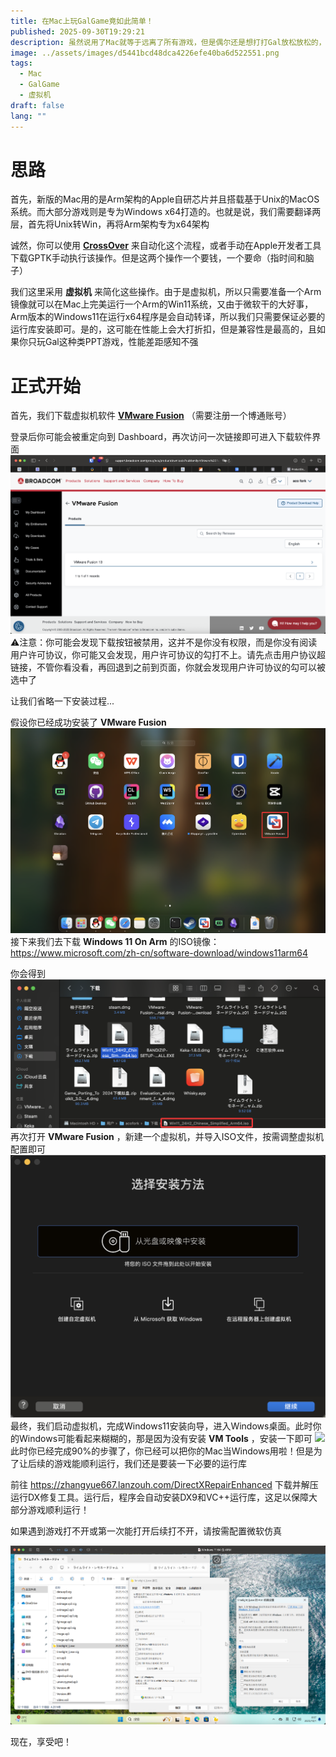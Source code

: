 ```yaml
---
title: 在Mac上玩GalGame竟如此简单！
published: 2025-09-30T19:29:21
description: 虽然说用了Mac就等于远离了所有游戏，但是偶尔还是想打打Gal放松放松的，那么有没有傻瓜式的方法让我们可以抱着Mac在床上嗯嗯啊啊呢，有的！
image: ../assets/images/d5441bcd48dca4226efe40ba6d522551.png
tags:
  - Mac
  - GalGame
  - 虚拟机
draft: false
lang: ""
---
```

# 思路
首先，新版的Mac用的是Arm架构的Apple自研芯片并且搭载基于Unix的MacOS系统。而大部分游戏则是专为Windows x64打造的。也就是说，我们需要翻译两层，首先将Unix转Win，再将Arm架构专为x64架构

诚然，你可以使用 **[CrossOver](https://www.codeweavers.com/crossover)** 来自动化这个流程，或者手动在Apple开发者工具下载GPTK手动执行该操作。但是这两个操作一个要钱，一个要命（指时间和脑子）

我们这里采用 **虚拟机** 来简化这些操作。由于是虚拟机，所以只需要准备一个Arm镜像就可以在Mac上完美运行一个Arm的Win11系统，又由于微软干的大好事，Arm版本的Windows11在运行x64程序是会自动转译，所以我们只需要保证必要的运行库安装即可。是的，这可能在性能上会大打折扣，但是兼容性是最高的，且如果你只玩Gal这种类PPT游戏，性能差距感知不强
# 正式开始
首先，我们下载虚拟机软件 **[VMware Fusion](https://support.broadcom.com/group/ecx/productdownloads?subfamily=VMware%20Fusion&freeDownloads=true)** （需要注册一个博通账号）

登录后你可能会被重定向到 Dashboard，再次访问一次链接即可进入下载软件界面
![](../assets/images/mac-gal.png)
⚠️注意：你可能会发现下载按钮被禁用，这并不是你没有权限，而是你没有阅读用户许可协议，你可能又会发现，用户许可协议的勾打不上。请先点击用户协议超链接，不管你看没看，再回退到之前到页面，你就会发现用户许可协议的勾可以被选中了

让我们省略一下安装过程...

假设你已经成功安装了 **VMware Fusion**
![](../assets/images/mac-gal-1.png)
接下来我们去下载 **Windows 11 On Arm** 的ISO镜像： https://www.microsoft.com/zh-cn/software-download/windows11arm64

你会得到
![](../assets/images/mac-gal-2.png)
再次打开 **VMware Fusion** ，新建一个虚拟机，并导入ISO文件，按需调整虚拟机配置即可
![](../assets/images/mac-gal-3.png)
最终，我们启动虚拟机，完成Windows11安装向导，进入Windows桌面。此时你的Windows可能看起来糊糊的，那是因为没有安装 **VM Tools** ，安装一下即可
![](../assets/images/mac-gal-5.png)
此时你已经完成90%的步骤了，你已经可以把你的Mac当Windows用啦！但是为了让后续的游戏能顺利运行，我们还是要装一下必要的运行库

前往 https://zhangyue667.lanzouh.com/DirectXRepairEnhanced 下载并解压运行DX修复工具。运行后，程序会自动安装DX9和VC++运行库，这足以保障大部分游戏顺利运行！

如果遇到游戏打不开或第一次能打开后续打不开，请按需配置微软仿真

![](../assets/images/mac-gal-6.png)

现在，享受吧！